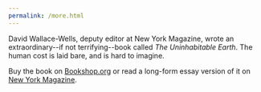 ```yaml
---
permalink: /more.html
---
```


David Wallace-Wells, deputy editor at New York Magazine, wrote an extraordinary--if not terrifying--book called _The Uninhabitable Earth_. The human cost is laid bare, and is hard to imagine.

Buy the book on [Bookshop.org](https://bookshop.org/books/the-uninhabitable-earth-life-after-warming/9780525576716) or read a long-form essay version of it on [New York Magazine](http://nymag.com/intelligencer/2017/07/climate-change-earth-too-hot-for-humans.html).
